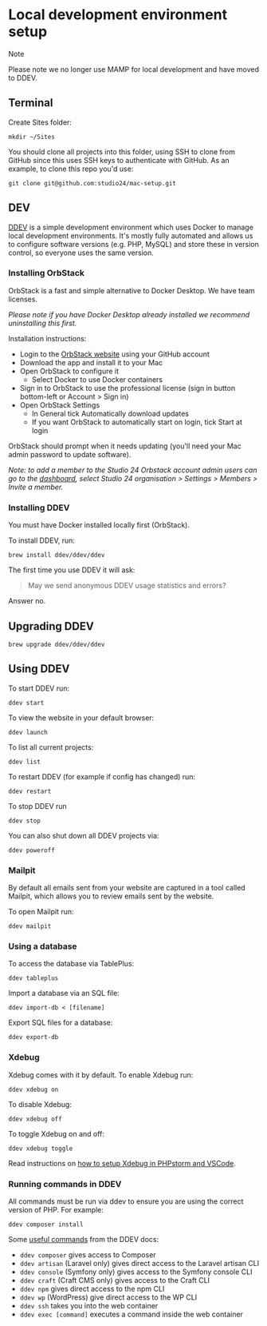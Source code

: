 # Local development environment setup

> [!NOTE]  
> Please note we no longer use MAMP for local development and have moved to DDEV.

## Terminal

Create Sites folder:

```shell
mkdir ~/Sites
```

You should clone all projects into this folder, using SSH to clone from GitHub since this uses SSH keys to authenticate 
with GitHub. As an example, to clone this repo you'd use: 

```shell
git clone git@github.com:studio24/mac-setup.git
```

## DEV

[DDEV](https://ddev.readthedocs.io/en/stable/) is a simple development environment which uses Docker to manage local 
development environments. It's mostly fully automated and allows us to configure software versions (e.g. PHP, MySQL) 
and store these in version control, so everyone uses the same version.

### Installing OrbStack

OrbStack is a fast and simple alternative to Docker Desktop. We have team licenses.

_Please note if you have Docker Desktop already installed we recommend uninstalling this first._

Installation instructions:

* Login to the [OrbStack website](https://orbstack.dev/) using your GitHub account
* Download the app and install it to your Mac
* Open OrbStack to configure it
    * Select Docker to use Docker containers
* Sign in to OrbStack to use the professional license (sign in button bottom-left or Account > Sign in)
* Open OrbStack Settings
    * In General tick Automatically download updates
  * If you want OrbStack to automatically start on login, tick Start at login

OrbStack should prompt when it needs updating (you'll need your Mac admin password to update software).

_Note: to add a member to the Studio 24 Orbstack account admin users can go to the [dashboard](https://orbstack.dev/dashboard), 
select Studio 24 organisation > Settings > Members > Invite a member._

### Installing DDEV

You must have Docker installed locally first (OrbStack).

To install DDEV, run:

```shell
brew install ddev/ddev/ddev
```

The first time you use DDEV it will ask:

> May we send anonymous DDEV usage statistics and errors?

Answer no.

## Upgrading DDEV

```shell
brew upgrade ddev/ddev/ddev
```

## Using DDEV

To start DDEV run:

```shell
ddev start
```

To view the website in your default browser:

```shell
ddev launch
```

To list all current projects:

```shell
ddev list
```

To restart DDEV (for example if config has changed) run:

```shell
ddev restart
```

To stop DDEV run

```shell
ddev stop
```

You can also shut down all DDEV projects via:

```shell
ddev poweroff
```

### Mailpit

By default all emails sent from your website are captured in a tool called Mailpit, which allows you to review emails sent by the website.

To open Mailpit run:

```shell
ddev mailpit
```

### Using a database

To access the database via TablePlus:

```shell
ddev tableplus
```

Import a database via an SQL file:

```shell
ddev import-db < [filename]
```

Export SQL files for a database:

```shell
ddev export-db
```

### Xdebug

Xdebug comes with it by default. To enable Xdebug run:

```shell
ddev xdebug on
```

To disable Xdebug:

```shell
ddev xdebug off
```

To toggle Xdebug on and off:

```shell
ddev xdebug toggle
```

Read instructions on [how to setup Xdebug in PHPstorm and VSCode](https://ddev.readthedocs.io/en/stable/users/debugging-profiling/step-debugging/).

### Running commands in DDEV
All commands must be run via ddev to ensure you are using the correct version of PHP. For example:

```shell
ddev composer install
```

Some [useful commands](https://ddev.readthedocs.io/en/stable/users/usage/cli/#lots-of-other-commands) from the DDEV docs:

* `ddev composer` gives access to Composer
* `ddev artisan` (Laravel only) gives direct access to the Laravel artisan CLI
* `ddev console` (Symfony only) gives access to the Symfony console CLI
* `ddev craft` (Craft CMS only) gives access to the Craft CLI
* `ddev npm` gives direct access to the npm CLI
* `ddev wp` (WordPress) give direct access to the WP CLI
* `ddev ssh` takes you into the web container
* `ddev exec [command]` executes a command inside the web container